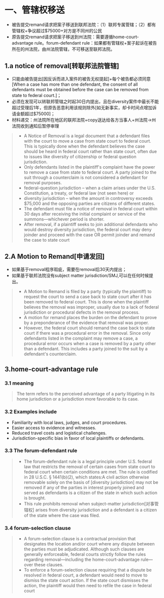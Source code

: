 # 一、管辖权移送

- 被告提交remand请求把案子移送到联邦法院：（1）联邦专属管辖；（2）都有管辖权+争议超过$75000+对方是不同州的公民
- 原告提交remand请求把案子移送到州法院：需要遵循home-court-advantage rule。forum-defendant rule：如果都有管辖权+案子起诉在被告所在的州法院，由州法院管辖，不可移送至联邦法院。

## 1.a notice of removal[转联邦法院管辖]

- 只能由被告提出[因反诉而进入案件的被告无权提起]+每个被告都必须同意[When a case has more than one defendant, the consent of all defendants must be obtained before the case can be removed from state to federal court.]；
- 必须在发现可以转联邦管辖之时起30日内提出，且在diversity案件中最长不能超过受理后1年，但原告恶意利用该规则除外[如无新事实，却卡时间点增加诉请金额超过$75000]；
- 材料递交：州法院所在地区的联邦法院+copy送达给各方当事人+州法院->州法院收到通知后暂停审理

> - A Notice of Removal is a legal document that a defendant files with the court to move a case from state court to federal court. This is typically done when the defendant believes the case should be heard in federal court rather than state court, often due to issues like diversity of citizenship or federal question jurisdiction.
> - Only defendants listed in the plaintiff's complaint have the power to remove a case from state to federal court. A party joined to the suit through a counterclaim is not considered a defendant for removal purposes.
> - federal-question jurisdiction – when a claim arises under the U.S. Constitution, a treaty, or federal law (not seen here) or
> - diversity jurisdiction – when the amount in controversy exceeds $75,000 and the opposing parties are citizens of different states.
> - The defendant must file a notice of removal in federal court within 30 days after receiving the initial complaint or service of the summons—whichever period is shorter.
> - After removal, if a plaintiff seeks to join additional defendants who would destroy diversity jurisdiction, the federal court may deny joinder and proceed with the case OR permit joinder and remand the case to state court

## 2.A Motion to Remand[申请发回]

- 如果基于removal程序瑕疵，需要在removal后30天内提出；
- 如果基于联邦法院没有subject matter jurisdiction/SMJ,可以在任何时候提出。

> - A Motion to Remand is filed by a party (typically the plaintiff) to request the court to send a case back to state court after it has been removed to federal court. This is done when the plaintiff believes the removal was improper, usually due to a lack of federal jurisdiction or procedural defects in the removal process.
> - A motion for remand places the burden on the defendant to prove by a preponderance of the evidence that removal was proper.
> - However, the federal court should remand the case back to state court if there was a procedural error in the removal. Since only defendants listed in the complaint may remove a case, a procedural error occurs when a case is removed by a party other than a defendant. This includes a party joined to the suit by a defendant's counterclaim.

## 3.home-court-advantage rule

### 3.1 meaning

> The term refers to the perceived advantage of a party litigating in its home jurisdiction or a jurisdiction more favorable to its case.

### 3.2 Examples include

- Familiarity with local laws, judges, and court procedures.
- Easier access to evidence and witnesses.
- Reduced travel costs and logistical challenges.
- Jurisdiction-specific bias in favor of local plaintiffs or defendants.

### 3.3 The forum-defendant rule

> - The forum-defendant rule is a legal principle under U.S. federal law that restricts the removal of certain cases from state court to federal court when certain conditions are met. The rule is codified in 28 U.S.C. § 1441(b)(2), which states:A civil action otherwise removable solely on the basis of [diversity jurisdiction] may not be removed if any of the parties in interest properly joined and served as defendants is a citizen of the state in which such action is brought.
> - This rule prohibits removal when subject-matter jurisdiction[对事管辖权] arises from diversity jurisdiction and a defendant is a citizen of the state where the case was filed.

### 3.4 forum-selection clause

> - A forum-selection clause is a contractual provision that designates the location and/or court where any dispute between the parties must be adjudicated. Although such clauses are generally enforceable, federal courts strictly follow the rules regarding removal—including the home-court-advantage rule—over these clauses.
> - To enforce a forum-selection clause requiring that a dispute be resolved in federal court, a defendant would need to move to dismiss the state court action. If the state court dismisses the action, the plaintiff would then need to refile the case in federal court
